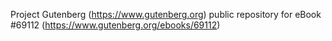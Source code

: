 Project Gutenberg (https://www.gutenberg.org) public repository for
eBook #69112 (https://www.gutenberg.org/ebooks/69112)

